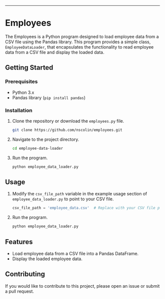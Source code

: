 
---

# Employees

The Employees is a Python program designed to load employee data from a CSV file using the Pandas library. This program provides a simple class, `EmployeeDataLoader`, that encapsulates the functionality to read employee data from a CSV file and display the loaded data.

## Getting Started

### Prerequisites

- Python 3.x
- Pandas library (`pip install pandas`)

### Installation

1. Clone the repository or download the `employees.py` file.

    ```bash
    git clone https://github.com/nscolin/employees.git
    ```

2. Navigate to the project directory.

    ```bash
    cd employee-data-loader
    ```

3. Run the program.

    ```bash
    python employee_data_loader.py
    ```

## Usage

1. Modify the `csv_file_path` variable in the example usage section of `employee_data_loader.py` to point to your CSV file.

    ```python
    csv_file_path = 'employee_data.csv'  # Replace with your CSV file path
    ```

2. Run the program.

    ```bash
    python employee_data_loader.py
    ```

## Features

- Load employee data from a CSV file into a Pandas DataFrame.
- Display the loaded employee data.

## Contributing

If you would like to contribute to this project, please open an issue or submit a pull request.

